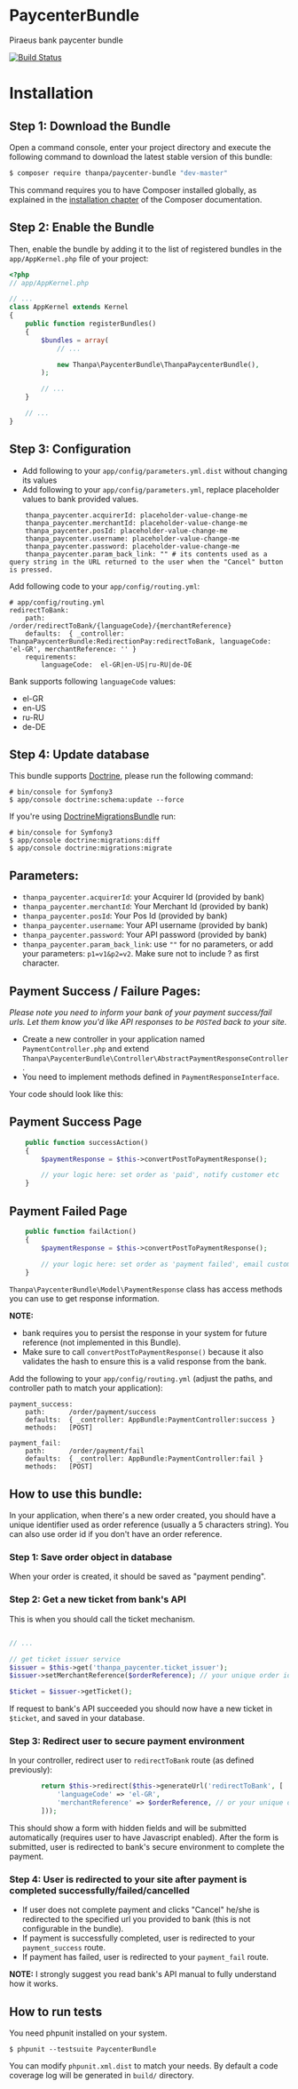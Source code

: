 # PaycenterBundle
Piraeus bank paycenter bundle

[![Build Status](https://travis-ci.org/george-thanpa/PaycenterBundle.svg?branch=master)](https://travis-ci.org/george-thanpa/PaycenterBundle)

Installation
============

Step 1: Download the Bundle
---------------------------

Open a command console, enter your project directory and execute the
following command to download the latest stable version of this bundle:

```bash
$ composer require thanpa/paycenter-bundle "dev-master"
```

This command requires you to have Composer installed globally, as explained
in the [installation chapter](https://getcomposer.org/doc/00-intro.md)
of the Composer documentation.

Step 2: Enable the Bundle
-------------------------

Then, enable the bundle by adding it to the list of registered bundles
in the `app/AppKernel.php` file of your project:

```php
<?php
// app/AppKernel.php

// ...
class AppKernel extends Kernel
{
    public function registerBundles()
    {
        $bundles = array(
            // ...

            new Thanpa\PaycenterBundle\ThanpaPaycenterBundle(),
        );

        // ...
    }

    // ...
}
```

Step 3: Configuration
-------------
* Add following to your ```app/config/parameters.yml.dist``` without changing its values
* Add following to your ```app/config/parameters.yml```, replace placeholder values to bank provided values.

```
    thanpa_paycenter.acquirerId: placeholder-value-change-me
    thanpa_paycenter.merchantId: placeholder-value-change-me
    thanpa_paycenter.posId: placeholder-value-change-me
    thanpa_paycenter.username: placeholder-value-change-me
    thanpa_paycenter.password: placeholder-value-change-me
    thanpa_paycenter.param_back_link: "" # its contents used as a query string in the URL returned to the user when the "Cancel" button is pressed.
```

Add following code to your ```app/config/routing.yml```:

```
# app/config/routing.yml
redirectToBank:
    path:      /order/redirectToBank/{languageCode}/{merchantReference}
    defaults:  { _controller: ThanpaPaycenterBundle:RedirectionPay:redirectToBank, languageCode: 'el-GR', merchantReference: '' }
    requirements:
        languageCode:  el-GR|en-US|ru-RU|de-DE
```

Bank supports following ```languageCode``` values:
* el-GR
* en-US
* ru-RU
* de-DE

Step 4: Update database
-----------------------
This bundle supports [Doctrine](http://symfony.com/doc/current/book/doctrine.html), please run the following command:
```
# bin/console for Symfony3
$ app/console doctrine:schema:update --force
```

If you're using [DoctrineMigrationsBundle](http://symfony.com/doc/current/bundles/DoctrineMigrationsBundle/index.html) run:
```
# bin/console for Symfony3
$ app/console doctrine:migrations:diff
$ app/console doctrine:migrations:migrate
```

## Parameters:
* ```thanpa_paycenter.acquirerId```: your Acquirer Id (provided by bank)
* ```thanpa_paycenter.merchantId```: Your Merchant Id (provided by bank)
* ```thanpa_paycenter.posId```: Your Pos Id (provided by bank)
* ```thanpa_paycenter.username```: Your API username (provided by bank)
* ```thanpa_paycenter.password```: Your API password (provided by bank)
* ```thanpa_paycenter.param_back_link```: use ```""``` for no parameters, or add your parameters: ```p1=v1&p2=v2```. Make sure not to include ? as first character.

Payment Success / Failure Pages:
--------------------------------

*Please note you need to inform your bank of your payment success/fail urls. Let them know you'd like API responses to be ```POST```ed back to your site.*

* Create a new controller in your application named ```PaymentController.php``` and extend ```Thanpa\PaycenterBundle\Controller\AbstractPaymentResponseController```.
* You need to implement methods defined in ```PaymentResponseInterface```.

Your code should look like this:

## Payment Success Page
```php
    public function successAction()
    {
        $paymentResponse = $this->convertPostToPaymentResponse();

        // your logic here: set order as 'paid', notify customer etc
    }
```

## Payment Failed Page
```php
    public function failAction()
    {
        $paymentResponse = $this->convertPostToPaymentResponse();

        // your logic here: set order as 'payment failed', email customer etc
    }
```

```Thanpa\PaycenterBundle\Model\PaymentResponse``` class has access methods you can use to get response information.

**NOTE:**
* bank requires you to persist the response in your system for future reference (not implemented in this Bundle).
* Make sure to call ```convertPostToPaymentResponse()``` because it also validates the hash to ensure this is a valid response from the bank.

Add the following to your ```app/config/routing.yml``` (adjust the paths, and controller path to match your application):

```
payment_success:
    path:      /order/payment/success
    defaults:  { _controller: AppBundle:PaymentController:success }
    methods:   [POST]

payment_fail:
    path:      /order/payment/fail
    defaults:  { _controller: AppBundle:PaymentController:fail }
    methods:   [POST]
```

How to use this bundle:
-----------------------
In your application, when there's a new order created, you should have a unique identifier used as order reference (usually a 5 characters string).
You can also use order id if you don't have an order reference.

### Step 1: Save order object in database

When your order is created, it should be saved as "payment pending".

### Step 2: Get a new ticket from bank's API

This is when you should call the ticket mechanism.

```php

// ...

// get ticket issuer service
$issuer = $this->get('thanpa_paycenter.ticket_issuer');
$issuer->setMerchantReference($orderReference); // your unique order identifier

$ticket = $issuer->getTicket();

```

If request to bank's API succeeded you should now have a new ticket in ```$ticket```, and saved in your database.

### Step 3: Redirect user to secure payment environment

In your controller, redirect user to ```redirectToBank``` route (as defined previously):

```php
        return $this->redirect($this->generateUrl('redirectToBank', [
            'languageCode' => 'el-GR',
            'merchantReference' => $orderReference, // or your unique order identifier
        ]));
```

This should show a form with hidden fields and will be submitted automatically (requires user to have Javascript enabled).
After the form is submitted, user is redirected to bank's secure environment to complete the payment.

### Step 4: User is redirected to your site after payment is completed successfully/failed/cancelled
* If user does not complete payment and clicks "Cancel" he/she is redirected to the specified url you provided to bank (this is not configurable in the bundle).
* If payment is successfully completed, user is redirected to your ```payment_success``` route.
* If payment has failed, user is redirected to your ```payment_fail``` route.

**NOTE:** I strongly suggest you read bank's API manual to fully understand how it works.

How to run tests
----------------

You need phpunit installed on your system.

```
$ phpunit --testsuite PaycenterBundle
```

You can modify ```phpunit.xml.dist``` to match your needs. By default a code coverage log will be generated in ```build/``` directory.
